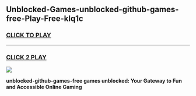 
## Unblocked-Games-unblocked-github-games-free-Play-Free-klq1c
<h3>
<a href="https://premium76.site?title=unblocked-github-games-free&ref=20A">CLICK TO PLAY</a></h3>
<hr>

<h3>
<a href="https://premium76.site?title=unblocked-github-games-free&ref=20A">CLICK 2 PLAY</a>
  
</h3>

<a href="https://premium76.site?title=unblocked-github-games-free&ref=20A"><img src="https://clearcache.store/games.png"></a>


**unblocked-github-games-free games unblocked: Your Gateway to Fun and Accessible Online Gaming**
